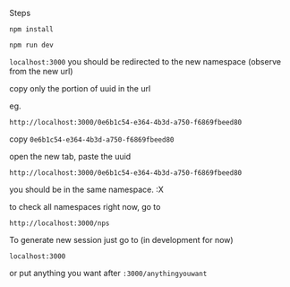 Steps 

`npm install`

`npm run dev`

`localhost:3000`  you should be redirected to the new namespace (observe from the new url)

copy only the portion of uuid in the url

eg.

`http://localhost:3000/0e6b1c54-e364-4b3d-a750-f6869fbeed80` 

copy `0e6b1c54-e364-4b3d-a750-f6869fbeed80`

open the new tab, paste the uuid 

`http://localhost:3000/0e6b1c54-e364-4b3d-a750-f6869fbeed80`

you should be in the same namespace. :X 

to check all namespaces right now, go to 

`http://localhost:3000/nps`


To generate new session just go to (in development for now)

`localhost:3000`

or put anything you want after `:3000/anythingyouwant`
